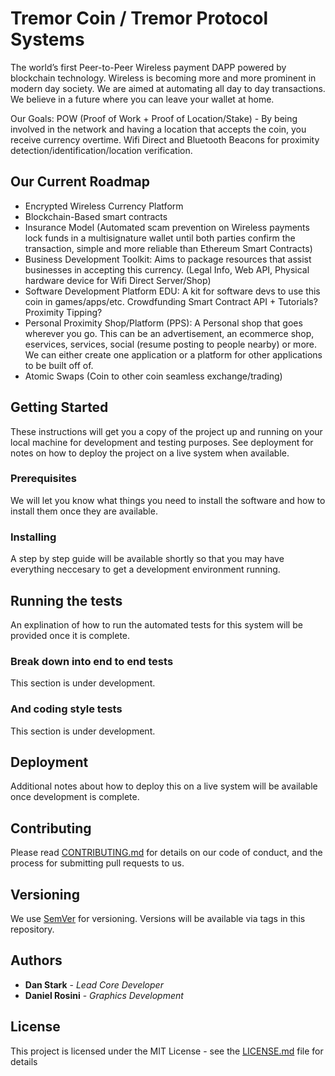 # Tremor Coin / Tremor Protocol Systems

The world’s first Peer-to-Peer Wireless payment DAPP powered by blockchain technology.  Wireless is becoming more and more prominent in modern day society. We are aimed at automating all day to day transactions. We believe in a future where you can leave your wallet at home.

Our Goals:
POW (Proof of Work + Proof of Location/Stake) - By being involved in the network and having a location that accepts the coin, you receive currency overtime.
Wifi Direct and Bluetooth Beacons for proximity detection/identification/location verification.

## Our Current Roadmap

- Encrypted Wireless Currency Platform
- Blockchain-Based smart contracts
- Insurance Model (Automated scam prevention on Wireless payments lock funds in a
multisignature wallet until both parties confirm the transaction, simple and more reliable
than Ethereum Smart Contracts)
- Business Development Toolkit: Aims to package resources that assist businesses in
accepting this currency. (Legal Info, Web API, Physical hardware device for Wifi Direct
Server/Shop)
- Software Development Platform EDU: A kit for software devs to use this coin in
games/apps/etc. Crowdfunding Smart Contract API + Tutorials? Proximity Tipping?
- Personal Proximity Shop/Platform (PPS): A Personal shop that goes wherever you go.
This can be an advertisement, an ecommerce shop, eservices, services, social (resume
posting to people nearby) or more. We can either create one application or a platform for
other applications to be built off of.
- Atomic Swaps (Coin to other coin seamless exchange/trading)

## Getting Started

These instructions will get you a copy of the project up and running on your local machine for development and testing purposes. See deployment for notes on how to deploy the project on a live system when available.

### Prerequisites

We will let you know what things you need to install the software and how to install them once they are available.

### Installing

A step by step guide will be available shortly so that you may have everything neccesary to get a development environment running.

## Running the tests

An explination of how to run the automated tests for this system will be provided once it is complete.

### Break down into end to end tests

This section is under development.

### And coding style tests

This section is under development.

## Deployment

Additional notes about how to deploy this on a live system will be available once development is complete.

## Contributing

Please read [CONTRIBUTING.md](CONTRIBUTING.md) for details on our code of conduct, and the process for submitting pull requests to us.

## Versioning

We use [SemVer](http://semver.org/) for versioning. Versions will be available via tags in this repository. 

## Authors

* **Dan Stark** - *Lead Core Developer*
* **Daniel Rosini** - *Graphics Development*

## License

This project is licensed under the MIT License - see the [LICENSE.md](LICENSE.md) file for details
